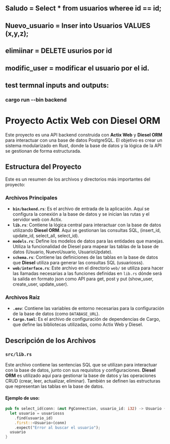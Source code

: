 ## Saludo = Select * from usuarios wheree id == id;
## Nuevo_usuario = Inser into Usuarios VALUES (x,y,z);
## elimiinar = DELETE usurios por id
## modific_user = modificar el usuario por el id.
## test termnal inputs and outputs:

### cargo run --bin backend
# Proyecto Actix Web con Diesel ORM

Este proyecto es una API backend construida con **Actix Web** y **Diesel ORM** para interactuar con una base de datos PostgreSQL. El objetivo es crear un sistema modularizado en Rust, donde la base de datos y la lógica de la API se gestionan de forma estructurada.

## Estructura del Proyecto

Este es un resumen de los archivos y directorios más importantes del proyecto:

### Archivos Principales

- **`bin/backend.rs`**: Es el archivo de entrada de la aplicación. Aquí se configura la conexión a la base de datos y se inician las rutas y el servidor web con Actix.
- **`lib.rs`**: Contiene la lógica central para interactuar con la base de datos utilizando **Diesel ORM**. Aquí se gestionan las consultas SQL, (insert_id, update_id, select_all, select_id).
- **`models.rs`**: Define los modelos de datos para las entidades que manejas. Utiliza la funcionalidad de Diesel para mapear las tablas de la base de datos (Usuario, NuevoUsuario, UsuarioUpdate).
- **`schema.rs`**: Contiene las definiciones de las tablas en la base de datos que **Diesel** utiliza para generar las consultas SQL (usuariosss).
- **`web/interface.rs`**: Este archivo en el directorio `web/` se utiliza para hacer las llamadas necesarias a las funciones definidas en `lib.rs` dónde será la salida en formato json como API para get, post y put (show_user, create_user, update_user).

### Archivos Raíz

- **`.env`**: Contiene las variables de entorno necesarias para la configuración de la base de datos (como `DATABASE_URL`).
- **`Cargo.toml`**: Es el archivo de configuración de dependencias de Cargo, que define las bibliotecas utilizadas, como Actix Web y Diesel.

## Descripción de los Archivos

### `src/lib.rs`
Este archivo contiene las sentencias SQL que se utilizan para interactuar con la base de datos, junto con sus requisitos y configuraciones. **Diesel ORM** es utilizado aquí para gestionar la base de datos y las operaciones CRUD (crear, leer, actualizar, eliminar). También se definen las estructuras que representan las tablas en la base de datos.

#### Ejemplo de uso:
```rust
pub fn select_id(conn: &mut PgConnection, usuario_id: i32) -> Usuario {  // para mostrar usuario por id = input(conn, id)
  let usuario = usuariosss
    .find(usuario_id)
    .first::<Usuario>(conn)
    .expect("Error al buscar el usuario");
  usuario
}
